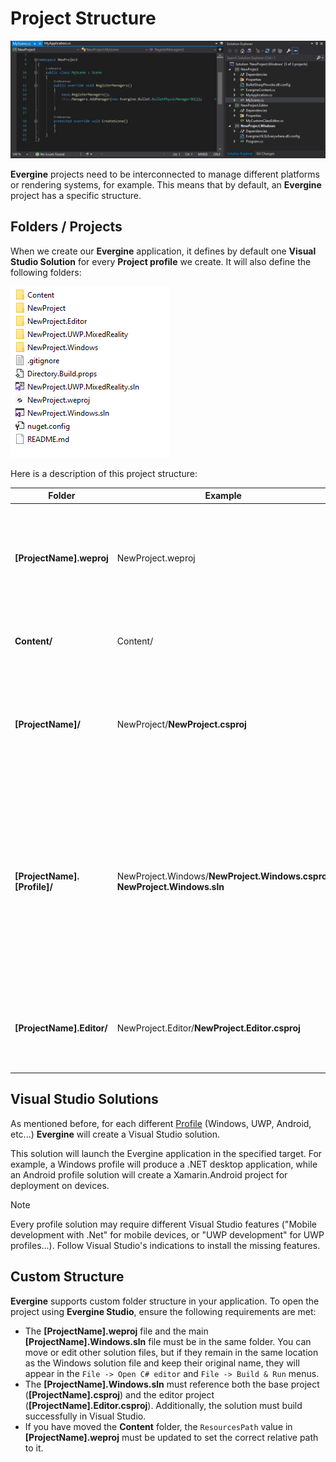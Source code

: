 # Project Structure
![Project Structure](images/projectStructure.png)

**Evergine** projects need to be interconnected to manage different platforms or rendering systems, for example. This means that by default, an **Evergine** project has a specific structure.

## Folders / Projects

When we create our **Evergine** application, it defines by default one **Visual Studio Solution** for every **Project profile** we create. It will also define the following folders:

![Project Folder](images/projectFolder.png)

Here is a description of this project structure:

| Folder | Example | Element Description |
| ------ | ------- | -------------------- |
| **[ProjectName].weproj** | NewProject.weproj | This is the **Evergine Project** file. This file contains metadata information about the project profiles, packages, among other things.<br/><br/>*If you double-click this file, the project will open in **Evergine Studio*** |
| **Content/** | Content/ | Contains all the **Evergine assets** of the project. Every texture, model, and scene of the project is saved in this folder. |
| **[ProjectName]/**| NewProject/**NewProject.csproj** | Contains _[ProjectName].csproj_, the **base** project where the main **Evergine** code is usually defined (_scenes, components, services, etc._).<br/><br/>*All code written in this project will be shared among all profile projects.* |
| **[ProjectName].[Profile]/** | NewProject.Windows/**NewProject.Windows.csproj**<br/>**NewProject.Windows.sln** | There will be a folder for each application profile. It contains _[ProjectName].[Profile].csproj_, the **Launcher** application for that specific profile, carrying all its specific classes and logic. For example, the project for **UWP.MixedReality** will be a UWP Mixed Reality application. Additionally, a Visual Studio Solution is created for each profile.<br/><br/>*In these projects, we recommend placing all specific code for that profile.*|
| **[ProjectName].Editor/**| NewProject.Editor/**NewProject.Editor.csproj** | Contains _[ProjectName].Editor.csproj_, the project that contains the **Evergine Editor** customizations. For example, showing a custom panel for a specific component is created here. 

## Visual Studio Solutions
As mentioned before, for each different [Profile](../evergine_studio/project_profiles.md) (Windows, UWP, Android, etc...) **Evergine** will create a Visual Studio solution.

This solution will launch the Evergine application in the specified target. For example, a Windows profile will produce a .NET desktop application, while an Android profile solution will create a Xamarin.Android project for deployment on devices.

> [!NOTE]
> Every profile solution may require different Visual Studio features ("Mobile development with .Net" for mobile devices, or "UWP development" for UWP profiles...). 
> Follow Visual Studio's indications to install the missing features.

## Custom Structure
**Evergine** supports custom folder structure in your application.  To open the project using **Evergine Studio**, ensure the following requirements are met:
- The **[ProjectName].weproj** file and the main **[ProjectName].Windows.sln** file must be in the same folder. You can move or edit other solution files, but if they remain in the same location as the Windows solution file and keep their original name, they will appear in the `File -> Open C# editor` and `File -> Build & Run` menus.
- The **[ProjectName].Windows.sln** must reference both the base project (**[ProjectName].csproj**) and the editor project (**[ProjectName].Editor.csproj**). Additionally, the solution must build successfully in Visual Studio.
- If you have moved the **Content** folder, the `ResourcesPath` value in **[ProjectName].weproj** must be updated to set the correct relative path to it.